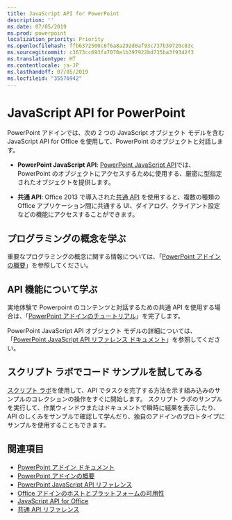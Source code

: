 ```yaml
---
title: JavaScript API for PowerPoint
description: ''
ms.date: 07/05/2019
ms.prod: powerpoint
localization_priority: Priority
ms.openlocfilehash: ffb6372500c6f6a8a292d0af93c737b39720c83c
ms.sourcegitcommit: c3673cc693fa7070e1b397922bd735ba3f9342f3
ms.translationtype: HT
ms.contentlocale: ja-JP
ms.lasthandoff: 07/05/2019
ms.locfileid: "35576942"
---
```

# <a name="javascript-api-for-powerpoint"></a>JavaScript API for PowerPoint

PowerPoint アドインでは、次の 2 つの JavaScript オブジェクト モデルを含む JavaScript API for Office を使用して、PowerPoint のオブジェクトと対話します。

* **PowerPoint JavaScript API**: [PowerPoint JavaScript API](/javascript/api/powerpoint)では、PowerPoint のオブジェクトにアクセスするために使用する、厳密に型指定されたオブジェクトを提供します。 

* **共通 API**: Office 2013 で導入された[共通 API](/javascript/api/office) を使用すると、複数の種類の Office アプリケーション間に共通する UI、ダイアログ、クライアント設定などの機能にアクセスすることができます。

## <a name="learn-programming-concepts"></a>プログラミングの概念を学ぶ

重要なプログラミングの概念に関する情報については、「[PowerPoint アドインの概要](../../powerpoint/powerpoint-add-ins.md)」を参照してください。

## <a name="learn-about-api-capabilities"></a>API 機能について学ぶ

実地体験で Powerpoint のコンテンツと対話するための共通 API を使用する場合は、「[PowerPoint アドインのチュートリアル](../../tutorials/powerpoint-tutorial.md)」を完了します。 

PowerPoint JavaScript API オブジェクト モデルの詳細については、「[PowerPoint JavaScript API リファレンス ドキュメント](/javascript/api/powerpoint)」を参照してください。 

## <a name="try-out-code-samples-in-script-lab"></a>スクリプト ラボでコード サンプルを試してみる

[スクリプト ラボ](../../overview/explore-with-script-lab.md)を使用して、API でタスクを完了する方法を示す組み込みのサンプルのコレクションの操作をすぐに開始します。 スクリプト ラボのサンプルを実行して、作業ウィンドウまたはドキュメントで瞬時に結果を表示したり、API のしくみをサンプルで確認して学んだり、独自のアドインのプロトタイプにサンプルを使用することもできます。

## <a name="see-also"></a>関連項目

- [PowerPoint アドイン ドキュメント](../../powerpoint/index.md)
- [PowerPoint アドインの概要](../../powerpoint/powerpoint-add-ins.md)
- [PowerPoint JavaScript API リファレンス](/javascript/api/powerpoint)
- [Office アドインのホストとプラットフォームの可用性](../../overview/office-add-in-availability.md)
- [JavaScript API for Office](../javascript-api-for-office.md)
- [共通 API リファレンス](/javascript/api/office)
